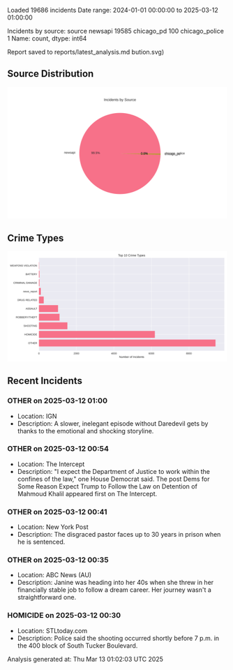 
Loaded 19686 incidents
Date range: 2024-01-01 00:00:00 to 2025-03-12 01:00:00

Incidents by source:
source
newsapi           19585
chicago_pd          100
chicago_police        1
Name: count, dtype: int64

Report saved to reports/latest_analysis.md
bution.svg)

## Source Distribution
![Source Distribution](images/source_distribution.svg)

## Crime Types
![Crime Types](images/crime_types.svg)

## Recent Incidents

### OTHER on 2025-03-12 01:00
- Location: IGN
- Description: A slower, inelegant episode without Daredevil gets by thanks to the emotional and shocking storyline.


### OTHER on 2025-03-12 00:54
- Location: The Intercept
- Description: "I expect the Department of Justice to work within the confines of the law," one House Democrat said.
The post Dems for Some Reason Expect Trump to Follow the Law on Detention of Mahmoud Khalil appeared first on The Intercept.


### OTHER on 2025-03-12 00:41
- Location: New York Post
- Description: The disgraced pastor faces up to 30 years in prison when he is sentenced.


### OTHER on 2025-03-12 00:35
- Location: ABC News (AU)
- Description: Janine was heading into her 40s when she threw in her financially stable job to follow a dream career. Her journey wasn't a straightforward one.


### HOMICIDE on 2025-03-12 00:30
- Location: STLtoday.com
- Description: Police said the shooting occurred shortly before 7 p.m. in the 400 block of South Tucker Boulevard.

Analysis generated at: Thu Mar 13 01:02:03 UTC 2025
